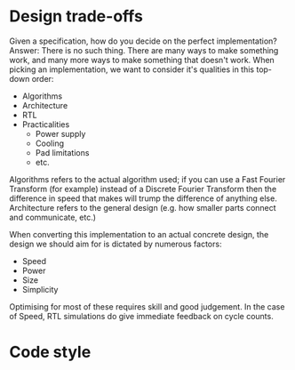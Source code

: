 # Design trade-offs
Given a specification, how do you decide on the perfect implementation?
Answer: There is no such thing. There are many ways to make something work, and many more ways to make something that doesn't work.
When picking an implementation, we want to consider it's qualities in this top-down order:
- Algorithms
- Architecture
- RTL
- Practicalities
	- Power supply
	- Cooling
	- Pad limitations
	- etc.

Algorithms refers to the actual algorithm used; if you can use a Fast Fourier Transform (for example) instead of a Discrete Fourier Transform then the difference in speed that makes will trump the difference of anything else.
Architecture refers to the general design (e.g. how smaller parts connect and communicate, etc.)

When converting this implementation to an actual concrete design, the design we should aim for is dictated by numerous factors:
- Speed
- Power
- Size
- Simplicity

Optimising for most of these requires skill and good judgement.
In the case of Speed, RTL simulations do give immediate feedback on cycle counts. 

# Code style
